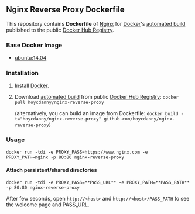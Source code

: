 ## Nginx Reverse Proxy Dockerfile


This repository contains **Dockerfile** of [Nginx](http://nginx.org/) for [Docker](https://www.docker.com/)'s [automated build](https://hub.docker.com/r/hoycdanny/nginx-reverse-proxy/) published to the public [Docker Hub Registry](https://registry.hub.docker.com/).


### Base Docker Image

* [ubuntu:14.04](https://github.com/tianon/docker-brew-ubuntu-core/blob/31ebd22e9e83185d69d50b3492911aedf519dd4a/trusty/Dockerfile)


### Installation

1. Install [Docker](https://www.docker.com/).

2. Download [automated build](https://hub.docker.com/r/hoycdanny/nginx-reverse-proxy/) from public [Docker Hub Registry](https://registry.hub.docker.com/): `docker pull hoycdanny/nginx-reverse-proxy`

   (alternatively, you can build an image from Dockerfile: `docker build -t="hoycdanny/nginx-reverse-proxy" github.com/hoycdanny/nginx-reverse-proxy`)


### Usage

    docker run -tdi -e PROXY_PASS=https://www.nginx.com -e PROXY_PATH=nginx -p 80:80 nginx-reverse-proxy

#### Attach persistent/shared directories

    docker run -tdi -e PROXY_PASS=**PASS_URL** -e PROXY_PATH=**PASS_PATH** -p 80:80 nginx-reverse-proxy

After few seconds, open `http://<host>` and `http://<host>/PASS_PATH` to see the welcome page and PASS_URL.

